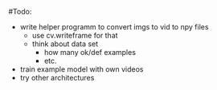 #Todo:
* write helper programm to convert imgs to vid to npy files
  * use cv.writeframe for that
  * think about data set
    * how many ok/def examples
    * etc.
* train example model with own videos
* try other architectures
